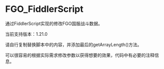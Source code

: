# FGO_FiddlerScript

通过FiddlerScript实现的修改FGO国服战斗数据。

当前支持版本：1.21.0

请自行复制替换脚本中的内容，并添加最后的getArrayLength()方法。

可以很容易的根据实际需求修改参数以获得想要的效果，代码中有必要的注释信息。
